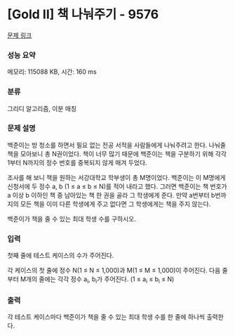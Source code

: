 # [Gold II] 책 나눠주기 - 9576 

[문제 링크](https://www.acmicpc.net/problem/9576) 

### 성능 요약

메모리: 115088 KB, 시간: 160 ms

### 분류

그리디 알고리즘, 이분 매칭

### 문제 설명

<p>백준이는 방 청소를 하면서 필요 없는 전공 서적을 사람들에게 나눠주려고 한다. 나눠줄 책을 모아보니 총 N권이었다. 책이 너무 많기 때문에 백준이는 책을 구분하기 위해 각각 1부터 N까지의 정수 번호를 중복되지 않게 매겨 두었다.</p>

<p>조사를 해 보니 책을 원하는 서강대학교 학부생이 총 M명이었다. 백준이는 이 M명에게 신청서에 두 정수 a, b (1 ≤ a ≤ b ≤ N)를 적어 내라고 했다. 그러면 백준이는 책 번호가 a 이상 b 이하인 책 중 남아있는 책 한 권을 골라 그 학생에게 준다. 만약 a번부터 b번까지의 모든 책을 이미 다른 학생에게 주고 없다면 그 학생에게는 책을 주지 않는다.</p>

<p>백준이가 책을 줄 수 있는 최대 학생 수를 구하시오.</p>

### 입력 

 <p>첫째 줄에 테스트 케이스의 수가 주어진다.</p>

<p>각 케이스의 첫 줄에 정수 N(1 ≤ N ≤ 1,000)과 M(1 ≤ M ≤ 1,000)이 주어진다. 다음 줄부터 M개의 줄에는 각각 정수 a<sub>i</sub>, b<sub>i</sub>가 주어진다. (1 ≤ a<sub>i</sub> ≤ b<sub>i</sub> ≤ N)</p>

### 출력 

 <p>각 테스트 케이스마다 백준이가 책을 줄 수 있는 최대 학생 수를 한 줄에 하나씩 출력한다.</p>

